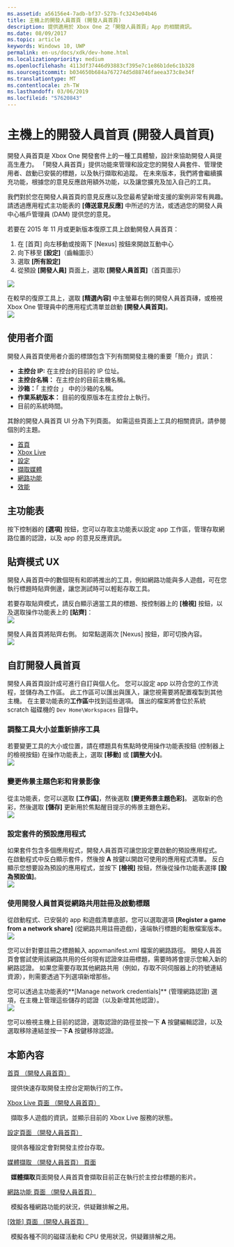 ```yaml
---
ms.assetid: a56156e4-7adb-bf37-527b-fc3243e04b46
title: 主機上的開發人員首頁 (開發人員首頁)
description: 提供適用於 Xbox One 之「開發人員首頁」App 的相關資訊。
ms.date: 08/09/2017
ms.topic: article
keywords: Windows 10, UWP
permalink: en-us/docs/xdk/dev-home.html
ms.localizationpriority: medium
ms.openlocfilehash: 4113df37446d93883cf395e7c1e86b1de6c1b328
ms.sourcegitcommit: b034650b684a767274d5d88746faeea373c8e34f
ms.translationtype: MT
ms.contentlocale: zh-TW
ms.lasthandoff: 03/06/2019
ms.locfileid: "57620843"
---
```

# <a name="developer-home-on-the-console-dev-home"></a>主機上的開發人員首頁 (開發人員首頁)
   
  
開發人員首頁是 Xbox One 開發套件上的一種工具體驗，設計來協助開發人員提高生產力。 「開發人員首頁」提供功能來管理和設定您的開發人員套件、管理使用者、啟動已安裝的標題，以及執行擷取和追蹤。 在未來版本，我們將會繼續擴充功能，根據您的意見反應啟用額外功能，以及讓您擴充及加入自己的工具。   
   
  
我們對於您在開發人員首頁的意見反應以及您最希望新增支援的案例非常有興趣。 請透過應用程式主功能表的 **\[傳送意見反應\]** 中所述的方法，或透過您的開發人員中心帳戶管理員 (DAM) 提供您的意見。   
   
  
若要在 2015 年 11 月或更新版本復原工具上啟動開發人員首頁：  
 
   1. 在 \[首頁\] 向左移動或按兩下 \[Nexus\] 按鈕來開啟互動中心  
   1. 向下移至 **\[設定\]**（齒輪圖示）   
   1. 選取 **\[所有設定\]**  
   1. 從預設 **\[開發人員\]** 頁面上，選取 **\[開發人員首頁\]**（首頁圖示）   

 ![](images/dev_home_icons.png)   
  
在較早的復原工具上，選取 **\[精選內容\]** 中主螢幕右側的開發人員首頁磚，或檢視 Xbox One 管理員中的應用程式清單並啟動 **\[開發人員首頁\]**。   
 ![](images/dev_home_1.png) 
<a id="ID4EBC"></a>

   

## <a name="user-interface"></a>使用者介面  
   
  
開發人員首頁使用者介面的標頭包含下列有關開發主機的重要「簡介」資訊：   
 
   *  **主控台 IP:** 在主控台的目前的 IP 位址。   
   *  **主控台名稱：** 在主控台的目前主機名稱。  
   *  **沙箱：**「 主控台 」 中的沙箱的名稱。  
   *  **作業系統版本：** 目前的復原版本在主控台上執行。
   *  目前的系統時間。   

   
  
其餘的開發人員首頁 UI 分為下列頁面。 如需這些頁面上工具的相關資訊，請參閱個別的主題。   
 
   *  [首頁](devhome-home.md)  
   *  [Xbox Live](devhome-live.md)  
   *  [設定](devhome-settings.md)  
   *  [擷取媒體](devhome-capture.md)  
   *  [網路功能](devhome-networking.md)  
   *  [效能](devhome-performance.md)  

  
<a id="ID4EKE"></a>

   

## <a name="main-menu"></a>主功能表  
   
  
按下控制器的 **\[選項\]** 按鈕，您可以存取主功能表以設定 app 工作區，管理存取網路位置的認證，以及 app 的意見反應資訊。   
  
<a id="ID4EUE"></a>

   

## <a name="snap-mode-ux"></a>貼齊模式 UX  
   
  
開發人員首頁中的數個現有和即將推出的工具，例如網路功能與多人遊戲，可在您執行標題時貼齊側邊，讓您測試時可以輕鬆存取工具。   
   
  
若要存取貼齊模式，請反白顯示適當工具的標題、按控制器上的 **\[檢視\]** 按鈕，以及選取操作功能表上的 **\[貼齊\]**：  
 ![](images/dev_home_4.png)   
  
開發人員首頁將貼齊右側。 如常點選兩次 \[Nexus\] 按鈕，即可切換內容。  
 ![](images/dev_home_5.png)  
<a id="ID4EKF"></a>

   

## <a name="customizing-dev-home"></a>自訂開發人員首頁  
   
  
開發人員首頁設計成可進行自訂與個人化。 您可以設定 app 以符合您的工作流程，並儲存為工作區。 此工作區可以匯出與匯入，讓您視需要將配置複製到其他主機。 在主要功能表的**工作區**中找到這些選項。 匯出的檔案將會位於系統 scratch 磁碟機的 `Dev Home\Workspaces` 目錄中。   
 
<a id="ID4EVF"></a>

   

### <a name="resizing-and-reordering-tools"></a>調整工具大小並重新排序工具  
   
  
若要變更工具的大小或位置，請在標題具有焦點時使用操作功能表按鈕 (控制器上的檢視按鈕) 在操作功能表上，選取 **\[移動\]** 或 **\[調整大小\]**。   
 ![](images/dev_home_6.png)  
<a id="ID4EEG"></a>

   

### <a name="changing-theme-color-and-background-image"></a>變更佈景主題色彩和背景影像  
   
  
從主功能表，您可以選取 **\[工作區\]**，然後選取 **\[變更佈景主題色彩\]**。 選取新的色彩，然後選取 **\[儲存\]** 更新用於焦點醒目提示的佈景主題色彩。   
 ![](images/dev_home_7.png)  
<a id="ID4EVG"></a>

   

### <a name="setting-the-default-application-for-a-package"></a>設定套件的預設應用程式  
   
  
如果套件包含多個應用程式，開發人員首頁可讓您設定要啟動的預設應用程式。 在啟動程式中反白顯示套件，然後按 **A** 按鍵以開啟可使用的應用程式清單。 反白顯示您想要設為預設的應用程式，並按下 **\[檢視\]** 按鈕，然後從操作功能表選擇 **\[設為預設值\]**。   
 ![](images/dev_home_setdefault.png)  
<a id="ID4EGH"></a>

   

### <a name="using-dev-home-to-register-and-launch-titles-from-a-network-share"></a>使用開發人員首頁從網路共用註冊及啟動標題  
   
  
從啟動程式、已安裝的 app 和遊戲清單底部，您可以選取選項 **\[Register a game from a network share\]** (從網路共用註冊遊戲)，遠端執行標題的鬆散檔案版本。   
 ![](images/dev_home_8.png)   
  
您可以針對要註冊之標題輸入 appxmanifest.xml 檔案的網路路徑。 開發人員首頁會嘗試使用該網路共用的任何現有認證來註冊標題，需要時將會提示您輸入新的網路認證。 如果您需要存取其他網路共用（例如，存取不同伺服器上的符號連結資源），則需要透過下列選項新增那些。   
   
  
您可以透過主功能表的**\[Manage network credentials\]** (管理網路認證) 選項，在主機上管理這些儲存的認證（以及新增其他認證）。   
 ![](images/dev_home_9.png)   
  
您可以檢視主機上目前的認證，選取認證的路徑並按一下 **A** 按鍵編輯認證，以及選取移除連結並按一下**A** 按鍵移除認證。   
   
<a id="ID4EGAAC"></a>

   

## <a name="in-this-section"></a>本節內容  
  
[首頁 （開發人員首頁）](devhome-home.md)  


&nbsp;&nbsp;提供快速存取開發主控台定期執行的工作。 
  
  
[Xbox Live 頁面 （開發人員首頁）](devhome-live.md)  


&nbsp;&nbsp;擷取多人遊戲的資訊，並顯示目前的 Xbox Live 服務的狀態。 
  
  
[設定頁面 （開發人員首頁）](devhome-settings.md)  


&nbsp;&nbsp;提供各種設定會對開發主控台存取。 
  
  
[媒體擷取 （開發人員首頁） 頁面](devhome-capture.md)  


&nbsp;&nbsp;**媒體擷取**頁面開發人員首頁會擷取目前正在執行於主控台標題的影片。 
  
  
[網路功能 頁面 （開發人員首頁）](devhome-networking.md)  


&nbsp;&nbsp;模擬各種網路功能的狀況，供疑難排解之用。 
  
  
[[效能] 頁面 （開發人員首頁）](devhome-performance.md)  


&nbsp;&nbsp;模擬各種不同的磁碟活動和 CPU 使用狀況，供疑難排解之用。 
 
